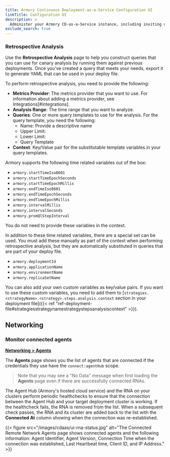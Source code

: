 ```yaml
---
title: Armory Continuous Deployment-as-a-Service Configuration UI
linkTitle: Configuration UI
description: >
  Administer your Armory CD-as-a-Service instance, including inviting users, managing deployment targets, and generating secrets.
exclude_search: true
---
```













### Retrospective Analysis

Use the **Retrospective Analysis** page to help you construct queries that you can use for canary analysis by running them against previous deployments. Once you've created a query that meets your needs, export it to generate YAML that can be used in your deploy file.

To perform retrospective analysis, you need to provide the following:

- **Metrics Provider**: The metrics provider that you want to use. For information about adding a metrics provider, see Integrations[#integrations].
- **Analysis Range**: The time range that you want to analyze.
- **Queries**: One or more query templates to use for the analysis. For the query template, you need the following:
   - Name: Provide a descriptive name
   - Upper Limit:
   - Lower Limit:
   - Query Template
- **Context**: Key/Value pair for the substitutable template variables in your query templates.

Armory supports the following time related variables out of the box:

- `armory.startTimeIso8601`
- `armory.startTimeEpochSeconds`
- `armory.startTimeEpochMillis`
- `armory.endTimeIso8601`
- `armory.endTimeEpochSeconds`
- `armory.endTimeEpochMillis`
- `armory.intervalMillis`
- `armory.intervalSeconds`
- `armory.promQlStepInterval`

You do not need to provide these variables in the context.

In addition to these time related variables, there are a special set can be used. You must add these manually as part of the context when performing retrospective analysis, but they are automatically substituted in queries that are part of your deploy file.

- `armory.deploymentId`
- `armory.applicationName`
- `armory.environmentName`
- `armory.replicaSetName`

You can also add your own custom variables as key/value pairs. If you want to use these custom variables, you need to add them to [`strategies.<strategyName>.<strategy>.steps.analysis.context` section in your deployment file]({{< ref "ref-deployment-file#strategiesstrategynamestrategystepsanalysiscontext" >}}).

<!--## Deployment targets

### Add a Kubernetes deployment target

[**Deployment Targets > Kubernetes**](https://console.cloud.armory.io/configuration/accounts/kubernetes)

For a deployment target to be available, you need to add it to Armory CD-as-a-Service.

How you add a deployment target depends on whether or not the Kubernetes cluster is accessible from the public internet. If it is, you add it through the **Configuration UI**, and no additional steps are needed. If it is not, you must first install a Remote Network Agent (RNA) on it and then add it through the **Configuration UI**.

For information about how to add a deployment target, see [Prepare your deployment target]({{< ref "get-started#prepare-your-deployment-target" >}}).
-->
## Networking

### Monitor connected agents

[**Networking > Agents**](https://console.cloud.armory.io/configuration/agents)

The **Agents** page shows you the list of agents that are connected if the credentials they use have the `connect:agentHub` scope.

> Note that you may see a "No Data" message when first loading the **Agents** page even if there are successfully connected RNAs.

The Agent Hub (Armory's hosted cloud service) and the RNA on your clusters perform periodic healthchecks to ensure that the connection between the Agent Hub and your target deployment cluster is working. If the healthcheck fails, the RNA is removed from the list. When a subsequent check passes, the RNA and its cluster are added back to the list with the **Connected At** column showing when the connection was re-established.

{{< figure src="/images/cdaas/ui-rna-status.jpg" alt="The Connected Remote Network Agents page shows connected agents and the following information: Agent Identifier, Agent Version, Connection Time when the connection was established, Last Heartbeat time, Client ID, and IP Address." >}}
